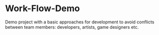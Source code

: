 # Work-Flow-Demo
Demo project with a basic approaches for development to avoid conflicts between team members: developers, artists, game designers etc.
